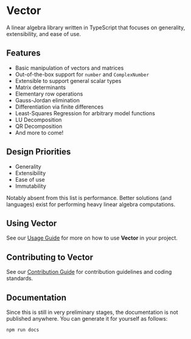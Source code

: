 # Vector

A linear algebra library written in TypeScript that focuses on generality, extensibility, and ease of use.

## Features

- Basic manipulation of vectors and matrices
- Out-of-the-box support for `number` and `ComplexNumber`
- Extensible to support general scalar types
- Matrix determinants
- Elementary row operations
- Gauss-Jordan elimination
- Differentiation via finite differences
- Least-Squares Regression for arbitrary model functions
- LU Decomposition
- QR Decomposition
- And more to come!

## Design Priorities

- Generality
- Extensibility
- Ease of use
- Immutability

Notably absent from this list is performance. Better solutions (and languages)
exist for performing heavy linear algebra computations.

## Using Vector

See our [Usage Guide](./docs/Usage-Guide.md) for more on how to use **Vector** in your project.

## Contributing to Vector

See our [Contribution Guide](./docs/Contribution-Guide.md) for contribution guidelines and coding standards.

## Documentation

Since this is still in very preliminary stages, the documentation is not
published anywhere. You can generate it for yourself as follows:

```bash
npm run docs
```
